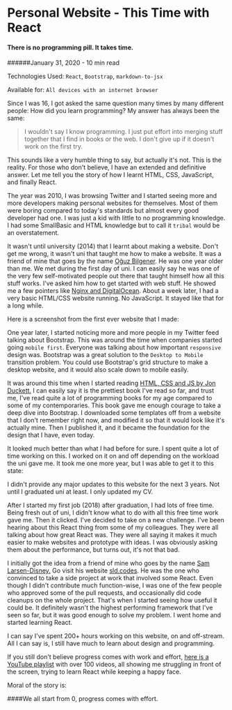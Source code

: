 <BlogMetaDecorator folder="personalWebsite" image="collage.png" imageAlt="A collage made up of screenshots of the website" description="There is no programming pill. It takes time." title="CK - Personal Website - This Time with React" />

# Personal Website - This Time with React

#### There is no programming pill. It takes time.

######January 31, 2020 - 10 min read

Technologies Used: `React`, `Bootstrap`, `markdown-to-jsx`

Available for: `All devices with an internet browser`

Since I was 16, I got asked the same question many times by many different
people: How did you learn programming? My answer has always been the same:

> I wouldn't say I know programming. I just put effort into merging stuff together that
  I find in books or the web. I don't give up if it doesn't work on the first try.

This sounds like a very humble thing to say, but actually it's not. This is the reality.
For those who don't believe, I have an extended and definitive answer. Let me tell you the
story of how I learnt HTML, CSS, JavaScript, and finally React.

The year was 2010, I was browsing Twitter and I started seeing more and more developers
making personal websites for themselves. Most of them were boring compared to
today's standards but almost every good developer had one. I was just
a kid with little to no programming knowledge. I had some SmallBasic and HTML
knowledge but to call it `tribal` would be an overstatement.

It wasn't until university (2014) that I learnt about making a website. Don't get me wrong,
it wasn't uni that taught me how to make a website. It was a friend of mine that
goes by the name [Oğuz Bilgener](https://github.com/oguzbilgener). He was one year older than me. We met during the
first day of uni. I can easily say he was one of the very few self-motivated people
out there that taught himself how all this stuff works. I've asked him how to get
started with web stuff. He showed me a few pointers like [Nginx and
DigitalOcean](https://www.digitalocean.com/community/tutorials/how-to-install-nginx-on-ubuntu-18-04-quickstart).
About a week later, I had a very basic HTML/CSS website
running. No JavaScript. It stayed like that for a long while.

Here is a screenshot from the first ever website that I made:

 <MediaCarousel folder="personalWebsite" images="personalWebsite1.png"/>

One year later, I started noticing more and more people in my Twitter feed talking
about Bootstrap. This was around the time when companies started going `mobile first`.
Everyone was talking about how important `responsive` design was. Bootstrap was a
great solution to the `Desktop to Mobile` transition problem. You could
use Bootstrap's grid structure to make a desktop website, and it would also scale down to mobile
easily.

It was around this time when I started reading [HTML, CSS and JS by Jon Duckett.](https://www.amazon.co.uk/Web-Design-HTML-JavaScript-jQuery/dp/1118907442/ref=pd_sbs_14_t_0/257-9138018-6001252?_encoding=UTF8&pd_rd_i=1118907442&pd_rd_r=580a26ca-9170-4351-ad7c-3627862b1ed2&pd_rd_w=imqRD&pd_rd_wg=m42UH&pf_rd_p=e44592b5-e56d-44c2-a4f9-dbdc09b29395&pf_rd_r=28M7M0P31X4T4WP3TGXM&psc=1&refRID=28M7M0P31X4T4WP3TGXM)
I can easily say it is the prettiest book I've read so far, and trust me, I've read
quite a lot of programming books for my age compared to some of my contemporaries. This
book gave me enough courage to take a deep dive into Bootstrap. I downloaded some
templates off from a website that I don't remember right now, and modified it
so that it would look like it's actually mine. Then I published it, and it became
the foundation for the design that I have, even today.

 <MediaCarousel folder="personalWebsite" images="personalWebsite2.png"/>

It looked much better than what I had before for sure. I spent quite a lot of time
working on this. I worked on it on and off depending on the workload the uni gave me.
It took me one more year, but I was able to get it to this state:

 <MediaCarousel folder="personalWebsite" images="personalWebsite3.png"/>

I didn't provide any major updates to this website for the next 3 years.
Not until I graduated uni at least. I only updated my CV.

After I started my first job (2018) after graduation, I had lots of free time. Being fresh out of uni, I
didn't know what to do with all this free time work gave me. Then it clicked. I've decided to take on a new challenge. I've
been hearing about this React thing from some of my colleagues.
They were all talking about how great React was. They were all saying it
makes it much easier to make websites and prototype with ideas. I was obviously
asking them about the performance, but turns out, it's not that bad.

I initially got the idea from a friend of mine who goes by the name [Sam Larsen-Disney.](https://github.com/slarsendisney)
Go visit his website [sld.codes](https://sld.codes/). He was the one who convinced to take a side project at
work that involved some React. Even though I didn't contribute much function-wise,
I was one of the few people who approved some of the pull requests, and occasionally did code
cleanups on the whole project. That's when I started seeing how useful it could be.
It definitely wasn't the highest performing framework that I've seen so far, but
it was good enough to solve my problem. I went home and started learning React.

I can say I've spent 200+ hours working on this website, on and off-stream. All I can
say is, I still have much to learn about design and programming.

If you still don't believe progress comes with work and effort, [here is a YouTube
playlist](https://www.youtube.com/watch?v=nyeNVB6g2uY&list=PLNkfllcUq3AkdeD4Aqp_Z2AIGyyF00_d8&index=91) with over 100 videos, all showing me struggling in front of the screen, trying
to learn React while keeping a happy face.

Moral of the story is:

####We all start from 0, progress comes with effort.
